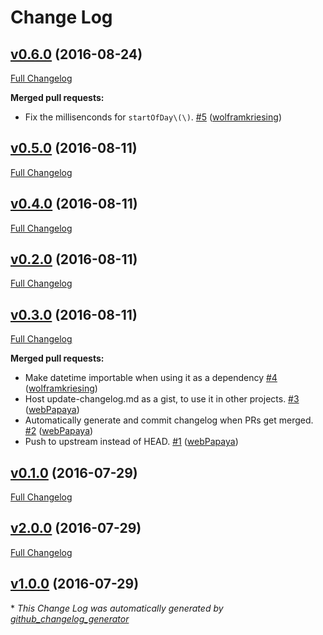 # Change Log

## [v0.6.0](https://github.com/crewmeister/crewmeister-util.js/tree/v0.6.0) (2016-08-24)
[Full Changelog](https://github.com/crewmeister/crewmeister-util.js/compare/v0.5.0...v0.6.0)

**Merged pull requests:**

- Fix the millisenconds for `startOfDay\(\)`. [\#5](https://github.com/crewmeister/crewmeister-util.js/pull/5) ([wolframkriesing](https://github.com/wolframkriesing))

## [v0.5.0](https://github.com/crewmeister/crewmeister-util.js/tree/v0.5.0) (2016-08-11)
[Full Changelog](https://github.com/crewmeister/crewmeister-util.js/compare/v0.4.0...v0.5.0)

## [v0.4.0](https://github.com/crewmeister/crewmeister-util.js/tree/v0.4.0) (2016-08-11)
[Full Changelog](https://github.com/crewmeister/crewmeister-util.js/compare/v0.2.0...v0.4.0)

## [v0.2.0](https://github.com/crewmeister/crewmeister-util.js/tree/v0.2.0) (2016-08-11)
[Full Changelog](https://github.com/crewmeister/crewmeister-util.js/compare/v0.3.0...v0.2.0)

## [v0.3.0](https://github.com/crewmeister/crewmeister-util.js/tree/v0.3.0) (2016-08-11)
[Full Changelog](https://github.com/crewmeister/crewmeister-util.js/compare/v0.1.0...v0.3.0)

**Merged pull requests:**

- Make datetime importable when using it as a dependency [\#4](https://github.com/crewmeister/crewmeister-util.js/pull/4) ([wolframkriesing](https://github.com/wolframkriesing))
- Host update-changelog.md as a gist, to use it in other projects. [\#3](https://github.com/crewmeister/crewmeister-util.js/pull/3) ([webPapaya](https://github.com/webPapaya))
- Automatically generate and commit changelog when PRs get merged. [\#2](https://github.com/crewmeister/crewmeister-util.js/pull/2) ([webPapaya](https://github.com/webPapaya))
- Push to upstream instead of HEAD. [\#1](https://github.com/crewmeister/crewmeister-util.js/pull/1) ([webPapaya](https://github.com/webPapaya))

## [v0.1.0](https://github.com/crewmeister/crewmeister-util.js/tree/v0.1.0) (2016-07-29)
[Full Changelog](https://github.com/crewmeister/crewmeister-util.js/compare/v2.0.0...v0.1.0)

## [v2.0.0](https://github.com/crewmeister/crewmeister-util.js/tree/v2.0.0) (2016-07-29)
[Full Changelog](https://github.com/crewmeister/crewmeister-util.js/compare/v1.0.0...v2.0.0)

## [v1.0.0](https://github.com/crewmeister/crewmeister-util.js/tree/v1.0.0) (2016-07-29)


\* *This Change Log was automatically generated by [github_changelog_generator](https://github.com/skywinder/Github-Changelog-Generator)*